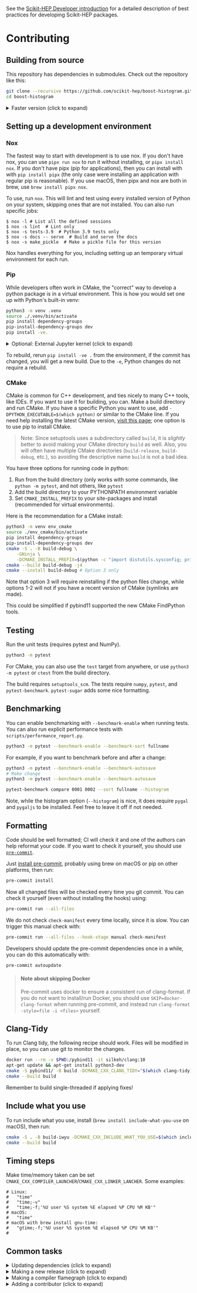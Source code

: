 See the [Scikit-HEP Developer introduction][skhep-dev-intro] for a
detailed description of best practices for developing Scikit-HEP packages.

[skhep-dev-intro]: https://scikit-hep.org/developer/intro

# Contributing

## Building from source

This repository has dependencies in submodules. Check out the repository like this:

```bash
git clone --recursive https://github.com/scikit-hep/boost-histogram.git
cd boost-histogram
```

<details><summary>Faster version (click to expand)</summary>

```bash
git clone https://github.com/scikit-hep/boost-histogram.git
cd boost-histogram
git submodule update --init --depth 10
```

</details>

## Setting up a development environment

### Nox

The fastest way to start with development is to use nox. If you don't have nox,
you can use `pipx run nox` to run it without installing, or `pipx install nox`.
If you don't have pipx (pip for applications), then you can install with with
`pip install pipx` (the only case were installing an application with regular
pip is reasonable). If you use macOS, then pipx and nox are both in brew, use
`brew install pipx nox`.

To use, run `nox`. This will lint and test using every installed version of
Python on your system, skipping ones that are not installed. You can also run
specific jobs:

```console
$ nox -l # List all the defined sessions
$ nox -s lint  # Lint only
$ nox -s tests-3.9  # Python 3.9 tests only
$ nox -s docs -- serve  # Build and serve the docs
$ nox -s make_pickle  # Make a pickle file for this version
```

Nox handles everything for you, including setting up an temporary virtual
environment for each run.

### Pip

While developers often work in CMake, the "correct" way to develop a python
package is in a virtual environment. This is how you would set one up with
Python's built-in venv:

```bash
python3 -m venv .venv
source ./.venv/bin/activate
pip install dependency-groups
pip-install-dependency-groups dev
pip install -ve.
```

<details><summary>Optional: External Jupyter kernel (click to expand)</summary>

You can set up a kernel for external Jupyter then deactivate your environment:

```bash
python -m ipykernel install --user --name boost-hist
deactivate
```

Now, you can run notebooks using your system JupyterLab, and it will list
the environment as available!

</details>

To rebuild, rerun `pip install -ve .` from the environment, if the commit has
changed, you will get a new build. Due to the `-e`, Python changes do not require
a rebuild.

### CMake

CMake is common for C++ development, and ties nicely to many C++ tools, like
IDEs. If you want to use it for building, you can. Make a build directory and
run CMake. If you have a specific Python you want to use, add
`-DPYTHON_EXECUTABLE=$(which python)` or similar to the CMake line. If you need
help installing the latest CMake version, [visit this
page](https://cliutils.gitlab.io/modern-cmake/chapters/intro/installing.html);
one option is to use pip to install CMake.

> Note: Since setuptools uses a subdirectory called `build`, it is _slightly_
> better to avoid making your CMake directory `build` as well. Also, you will
> often have multiple CMake directories (`build-release`, `build-debug`, etc.),
> so avoiding the descriptive name `build` is not a bad idea.

You have three options for running code in python:

1. Run from the build directory (only works with some commands, like `python -m
pytest`, and not others, like `pytest`
2. Add the build directory to your PYTHONPATH environment variable
3. Set `CMAKE_INSTALL_PREFIX` to your site-packages and install (recommended
   for virtual environments).

Here is the recommendation for a CMake install:

```bash
python3 -m venv env_cmake
source ./env_cmake/bin/activate
pip install dependency-groups
pip-install-dependency-groups dev
cmake -S . -B build-debug \
    -GNinja \
    -DCMAKE_INSTALL_PREFIX=$(python -c "import distutils.sysconfig; print(distutils.sysconfig.get_python_lib(plat_specific=False,standard_lib=False))")
cmake --build build-debug -j4
cmake --install build-debug # Option 3 only
```

Note that option 3 will require reinstalling if the python files change, while
options 1-2 will not if you have a recent version of CMake (symlinks are made).

This could be simplified if pybind11 supported the new CMake FindPython tools.

## Testing

Run the unit tests (requires pytest and NumPy).

```bash
python3 -m pytest
```

For CMake, you can also use the `test` target from anywhere, or use `python3 -m
pytest` or `ctest` from the build directory.

The build requires `setuptools_scm`. The tests require `numpy`, `pytest`, and
`pytest-benchmark`. `pytest-sugar` adds some nice formatting.

## Benchmarking

You can enable benchmarking with `--benchmark-enable` when running tests. You
can also run explicit performance tests with `scripts/performance_report.py`.

```bash
python3 -m pytest --benchmark-enable --benchmark-sort fullname
```

For example, if you want to benchmark before and after a change:

```bash
python3 -m pytest --benchmark-enable --benchmark-autosave
# Make change
python3 -m pytest --benchmark-enable --benchmark-autosave

pytest-benchmark compare 0001 0002 --sort fullname --histogram
```

Note, while the histogram option (`--histogram`) is nice, it does require
`pygal` and `pygaljs` to be installed. Feel free to leave it off if not needed.

</details>

## Formatting

Code should be well formatted; CI will check it and one of the authors can help
reformat your code. If you want to check it yourself, you should use
[`pre-commit`](https://pre-commit.com).

Just [install pre-commit](https://pre-commit.com/#install), probably using brew
on macOS or pip on other platforms, then run:

```bash
pre-commit install
```

Now all changed files will be checked every time you git commit. You can check
it yourself (even without installing the hooks) using:

```bash
pre-commit run --all-files
```

We do not check `check-manifest` every time locally, since it is slow. You can trigger
this manual check with:

```bash
pre-commit run --all-files --hook-stage manual check-manifest
```

Developers should update the pre-commit dependencies once in a while, you can
do this automatically with:

```bash
pre-commit autoupdate
```

> #### Note about skipping Docker
>
> Pre-commit uses docker to ensure a consistent run of clang-format. If you do
> not want to install/run Docker, you should use `SKIP=docker-clang-format`
> when running pre-commit, and instead run `clang-format -style=file -i
<files>` yourself.

## Clang-Tidy

To run Clang tidy, the following recipe should work. Files will be modified in
place, so you can use git to monitor the changes.

```bash
docker run --rm -v $PWD:/pybind11 -it silkeh/clang:10
apt-get update && apt-get install python3-dev
cmake -S pybind11/ -B build -DCMAKE_CXX_CLANG_TIDY="$(which clang-tidy);-fix"
cmake --build build
```

Remember to build single-threaded if applying fixes!

## Include what you use

To run include what you use, install (`brew install include-what-you-use` on
macOS), then run:

```bash
cmake -S . -B build-iwyu -DCMAKE_CXX_INCLUDE_WHAT_YOU_USE=$(which include-what-you-use)
cmake --build build
```

## Timing steps

Make time/memory taken can be set
`CMAKE_CXX_COMPILER_LAUNCHER`/`CMAKE_CXX_LINKER_LANCHER`. Some examples:

```
# Linux:
#   "time"
#   "time;-v"
#   "time;-f;'%U user %S system %E elapsed %P CPU %M KB'"
# macOS:
#   "time"
# macOS with brew install gnu-time:
#   "gtime;-f;'%U user %S system %E elapsed %P CPU %M KB'"
#
```

## Common tasks

<details><summary>Updating dependencies (click to expand)</summary>

This will checkout new versions of the dependencies. Example given using the
fish shell.

```fish
for f in *
    cd $f
    git fetch
    git checkout boost-1.75.0 || echo "Not found"
    cd ..
end
```

</details>

<details><summary>Making a new release (click to expand)</summary>

- Finish merging open PRs that you want in the new version
- Add most recent changes to the `docs/CHANGELOG.md`
- Sync master with develop using `git checkout master; git merge develop --ff-only` and push
- Make sure the full wheel build runs on master without issues (manually trigger if needed)
- Make the GitHub release in the GitHub UI. Copy the changelog entries and
  links for that version; this has to be done as part of the release and tag
  procedure for archival tools (Zenodo) to pick them up correctly.
  - Title should be `"Version <version number>"`
  - Version tag should be `"v" + major + "." + minor + "." + patch`.
- GHA will build and send to PyPI for you when you release.
- Conda-forge will automatically make a PR to update within an hour or so, and
  it will merge automatically if it passes.

</details>

<details><summary>Making a compiler flamegraph (click to expand)</summary>

This requires LLVM 9+, and is based on [this post](https://aras-p.info/blog/2019/01/16/time-trace-timeline-flame-chart-profiler-for-Clang/).

```bash
brew install llvm         # macOS way to get clang-9
python3 -m venv .env_core # general environment (no install will be made)
. .env_core/bin/activate
pip install dependency-groups
pip-install-dependency-groups dev
CXX="/usr/local/opt/llvm/bin/clang++" cmake -S . -B build-llvm \
    -DCMAKE_CXX_FLAGS="-ftime-trace" \
    -DPYTHON_EXECUTABLE=$(which python)
cmake --build build-llvm/
```

Now open a browser with [SpeedScope](https://www.speedscope.app), and load one of the files.

</details>

<details><summary>Adding a contributor (click to expand)</summary>

First, you need to install the [all contributor CLI](https://allcontributors.org/docs/en/cli/installation):

```bash
yarn add --dev all-contributors-cli
```

Then, you can add contributors:

```bash
yarn all-contributors add henryiii maintenance,code,doc
```

</details>
